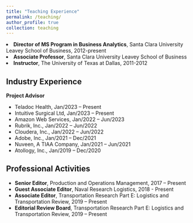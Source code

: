 ```yaml
---
title: "Teaching Experience"
permalink: /teaching/
author_profile: true
collection: teaching
---   
```

<li>
  <strong>Director of MS Program in Business Analytics</strong>, Santa Clara University Leavey School of Business, 2012-present
</li>
<li>
  <strong>Associate Professor</strong>, Santa Clara University Leavey School of Business
</li>
<li>
  <strong>Instructor</strong>, The University of Texas at Dallas, 2011-2012
</li>
<div>
    <h2>Industry Experience</h2>
    <strong>Project Advisor</strong>
    <ul>
        <li>Teladoc Health, Jan/2023 – Present</li>
        <li>Intuitive Surgical Ltd, Jan/2023 – Present</li>
        <li>Amazon Web Services, Jan/2022 – Jun/2023</li>
        <li>Rubrik, Inc., Jan/2022 – Jun/2022</li>
        <li>Cloudera, Inc., Jan/2022 – Jun/2022</li>
        <li>Adobe, Inc., Jan/2021 – Dec/2021</li>
        <li>Nuveen, A TIAA Company, Jan/2021 – Jun/2021</li>
        <li>Atollogy, Inc., Jan/2019 – Dec/2020</li>
    </ul>
</div>
<div>
    <h2>Professional Activities</h2>
<ul>
    <li>
        <strong>Senior Editor</strong>, Production and Operations Management, 2017 – Present
    </li>
    <li>
        <strong>Guest Associate Editor</strong>, Naval Research Logistics, 2018 - Present
    </li>
    <li>
        <strong>Associate Editor</strong>, Transportation Research Part E: Logistics and Transportation Review, 2019 – Present
    </li>
    <li>
        <strong>Editorial Review Board</strong>, Transportation Research Part E: Logistics and Transportation Review, 2019 – Present
    </li>
</ul>
</div>
